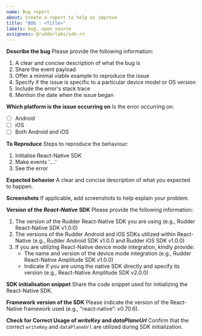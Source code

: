 ```yaml
---
name: Bug report
about: Create a report to help us improve
title: "BUG : <Title>"
labels: bug, open source
assignees: @rudderlabs/sdk-rn
---
```


**Describe the bug**
Please provide the following information:

1. A clear and concise description of what the bug is
2. Share the event payload
3. Offer a minimal viable example to reproduce the issue
4. Specify if the issue is specific to a particular device model or OS version
5. Include the error's stack trace
6. Mention the date when the issue began

**Which platform is the issue occurring on**
Is the error occurring on:

- [ ] Android
- [ ] iOS
- [ ] Both Android and iOS

**To Reproduce**
Steps to reproduce the behaviour:

1. Initialise React-Native SDK
2. Make events '....'
3. See the error

**Expected behavior**
A clear and concise description of what you expected to happen.

**Screenshots**
If applicable, add screenshots to help explain your problem.

**Version of the _React-Native_ SDK**
Please provide the following information:

1. The version of the Rudder React-Native SDK you are using (e.g., Rudder React-Native SDK v1.0.0)
2. The versions of the Rudder Android and iOS SDKs utilized within React-Native (e.g., Rudder Android SDK v1.0.0 and Rudder iOS SDK v1.0.0)
3. If you are utilizing React-Native device mode integration, kindly provide:
   - The name and version of the device mode integration (e.g., Rudder React-Native Amplitude SDK v1.0.0)
   - Indicate if you are using the native SDK directly and specify its version (e.g., React-Native Amplitude SDK v2.0.0)

**SDK initialisation snippet**
Share the code snippet used for initializing the React-Native SDK.

**Framework version of the SDK**
Please indicate the version of the React-Native framework used (e.g., “react-native”: v0.70.6).

**Check for Correct Usage of _writeKey_ and _dataPlaneUrl_**
Confirm that the correct `writeKey` and `dataPlaneUrl` are utilized during SDK initialization.
